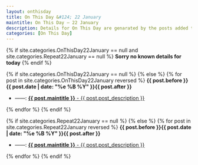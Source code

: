 ```yaml
---
layout: onthisday
title: On This Day &#124; 22 January
maintitle: On This Day — 22 January
description: Details for On This Day are genarated by the posts added to the website so the content is subject to changes/updates over time.
categories: [On This Day]
---
```


{% if site.categories.OnThisDay22January == null and site.categories.Repeat22January == null %}
<strong>Sorry no known details for today</strong>
{% endif %}

{% if site.categories.OnThisDay22January == null %}
{% else %}
{% for post in site.categories.OnThisDay22January reversed %}
<strong>{{ post.before }}{{ post.date | date: "%e %B %Y" }}{{ post.after }}</strong>
<ul>
<li> ——: <a class="{{ post.class }}" href="{{ post.url }}"><strong>{{ post.maintitle }}</strong> - {{ post.post_description }}</a></li>
</ul>
{% endfor %}
{% endif %}

{% if site.categories.Repeat22January == null %}
{% else %}
{% for post in site.categories.Repeat22January reversed %}
<strong>{{ post.before }}{{ post.date | date: "%e %B %Y" }}{{ post.after }}</strong>
<ul>
<li> ——: <a class="{{ post.class }}" href="{{ post.url }}"><strong>{{ post.maintitle }}</strong> - {{ post.post_description }}</a></li>
</ul>
{% endfor %}
{% endif %}
